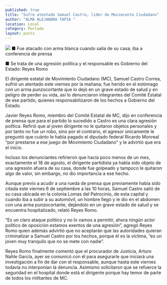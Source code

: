 ```yaml
---
published: true
title: "Sufre atentado Samuel Castro, líder de Movimiento Ciudadano"
author: "ALMA ALEJANDRA TAPIA "
location: Local
category: Portada
layout: posts
---
```


![](http://i.imgur.com/jep7KqKm.jpg)
■ Fue atacado con arma blanca cuando salía de su casa; iba a conferencia de prensa

■ Se trata de una agresión política y el responsable es Gobierno del Estado: Reyes Romo

El dirigente estatal de Movimiento Ciudadano (MC), Samuel Castro Correa, sufrió un atentado este viernes por la mañana; fue herido en el estómago con un arma punzocortante que lo dejó en un grave estado de salud y en peligro de perder su vida, así lo denunciaron integrantes del Comité Estatal de ese partido, quienes responsabilizaron de los hechos a Gobierno del Estado. 

Javier Reyes Romo, miembro del Comité Estatal de MC, dijo en conferencia de prensa que para el partido lo sucedido a Castro es una clara agresión política. 
Refirió que al joven dirigente no le quitaron objetos personales y por tanto no fue un robo, sino por el contrario, el agresor únicamente le preguntó que cuánto le había pagado el diputado federal Ricardo Monreal “por prestarse a ese juego de Movimiento Ciudadano” y le advirtió que era el inicio.

Incluso los denunciantes refirieron que hacía poco menos de un mes, exactamente el 18 de agosto, el dirigente partidista ya había sido objeto de una agresión afuera de su casa, donde fue golpeado y tampoco le quitaron algo de valor, sin embargo, no dio importancia a ese hecho.

Aunque previo a acudir a una rueda de prensa que previamente había sido citada este viernes 6 de septiembre a las 10 horas, Samuel Castro salió de su casa ubicada en la colonia Lomas del Patrocinio, de esta capital y cuando iba a subir a su automóvil, un hombre llegó y le dio en el abdomen con una arma punzocortante, dejándolo en un grave estado de salud y se encuentra hospitalizado, relató Reyes Romo.

“Es un claro ataque político y no lo vamos a permitir, ahora ningún actor político de oposición estamos exentos de una agresión”, agregó Reyes Romo quien además advirtió que no aceptarán que las autoridades quieran criminalizar a Samuel Castro por los hechos, porque él es la víctima, “es un joven muy tranquilo que no se mete con nadie”. 

Reyes Romo finalmente comentó que el procurador de Justicia, Arturo Nahle García, ayer se comunicó con él para asegurarle que iniciará una investigación a fin de dar con el responsable, aunque hasta este viernes todavía no interponían la denuncia. 
Asimismo solicitaron que se refuerce la seguridad en el hospital donde está el dirigente porque hay temor de parte de todos los militantes de MC.
